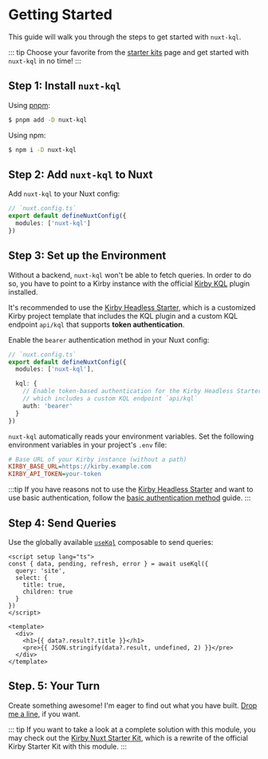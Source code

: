 # Getting Started

This guide will walk you through the steps to get started with `nuxt-kql`.

::: tip
Choose your favorite from the [starter kits](/guide/starters) page and get started with `nuxt-kql` in no time!
:::

## Step 1: Install `nuxt-kql`

Using [pnpm](https://pnpm.io):

```bash
$ pnpm add -D nuxt-kql
```

Using npm:

```bash
$ npm i -D nuxt-kql
```

## Step 2: Add `nuxt-kql` to Nuxt

Add `nuxt-kql` to your Nuxt config:

```ts
// `nuxt.config.ts`
export default defineNuxtConfig({
  modules: ['nuxt-kql']
})
```

## Step 3: Set up the Environment

Without a backend, `nuxt-kql` won't be able to fetch queries. In order to do so, you have to point to a Kirby instance with the official [Kirby KQL](https://github.com/getkirby/kql) plugin installed.

It's recommended to use the [Kirby Headless Starter](/guide/what-is-nuxt-kql#kirby-headless-starter), which is a customized Kirby project template that includes the KQL plugin and a custom KQL endpoint `api/kql` that supports **token authentication**.

Enable the `bearer` authentication method in your Nuxt config:

```ts
// `nuxt.config.ts`
export default defineNuxtConfig({
  modules: ['nuxt-kql'],

  kql: {
    // Enable token-based authentication for the Kirby Headless Starter,
    // which includes a custom KQL endpoint `api/kql`
    auth: 'bearer'
  }
})
```

`nuxt-kql` automatically reads your environment variables. Set the following environment variables in your project's `.env` file:

```ini
# Base URL of your Kirby instance (without a path)
KIRBY_BASE_URL=https://kirby.example.com
KIRBY_API_TOKEN=your-token
```

:::tip
If you have reasons not to use the [Kirby Headless Starter](/guide/what-is-nuxt-kql#kirby-headless-starter) and want to use basic authentication, follow the [basic authentication method](/config/authentication-methods#basic-authentication) guide.
:::

## Step 4: Send Queries

Use the globally available [`useKql`](/api/use-kql) composable to send queries:

```vue
<script setup lang="ts">
const { data, pending, refresh, error } = await useKql({
  query: 'site',
  select: {
    title: true,
    children: true
  }
})
</script>

<template>
  <div>
    <h1>{{ data?.result?.title }}</h1>
    <pre>{{ JSON.stringify(data?.result, undefined, 2) }}</pre>
  </div>
</template>
```

## Step. 5: Your Turn

Create something awesome! I'm eager to find out what you have built. [Drop me a line](mailto:mail@johannschopplich.com), if you want.

::: tip
If you want to take a look at a complete solution with this module, you may check out the [Kirby Nuxt Starter Kit](https://github.com/johannschopplich/kirby-nuxt-starterkit), which is a rewrite of the official Kirby Starter Kit with this module.
:::
